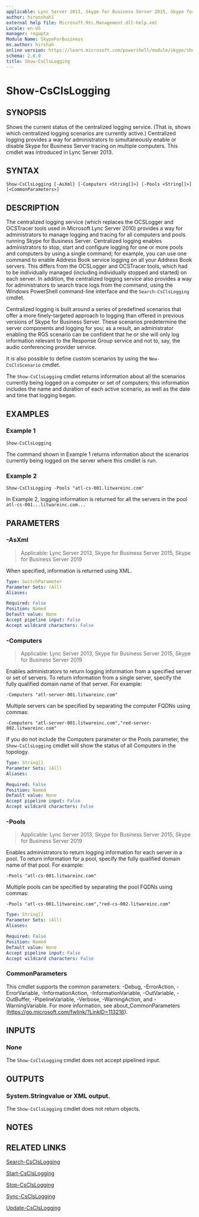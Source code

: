 ```yaml
---
applicable: Lync Server 2013, Skype for Business Server 2015, Skype for Business Server 2019
author: hirenshah1
external help file: Microsoft.Rtc.Management.dll-help.xml
Locale: en-US
manager: rogupta
Module Name: SkypeForBusiness
ms.author: hirshah
online version: https://learn.microsoft.com/powershell/module/skype/show-csclslogging
schema: 2.0.0
title: Show-CsClsLogging
---
```


# Show-CsClsLogging

## SYNOPSIS
Shows the current status of the centralized logging service.
(That is, shows which centralized logging scenarios are currently active.) Centralized logging provides a way for administrators to simultaneously enable or disable Skype for Business Server tracing on multiple computers.
This cmdlet was introduced in Lync Server 2013.


## SYNTAX

```
Show-CsClsLogging [-AsXml] [-Computers <String[]>] [-Pools <String[]>] [<CommonParameters>]
```

## DESCRIPTION
The centralized logging service (which replaces the OCSLogger and OCSTracer tools used in Microsoft Lync Server 2010) provides a way for administrators to manage logging and tracing for all computers and pools running Skype for Business Server.
Centralized logging enables administrators to stop, start and configure logging for one or more pools and computers by using a single command; for example, you can use one command to enable Address Book service logging on all your Address Book servers.
This differs from the OCSLogger and OCSTracer tools, which had to be individually managed (including individually stopped and started) on each server.
In addition, the centralized logging service also provides a way for administrators to search trace logs from the command, using the Windows PowerShell command-line interface and the `Search-CsClsLogging` cmdlet.

Centralized logging is built around a series of predefined scenarios that offer a more finely-targeted approach to logging than offered in previous versions of Skype for Business Server.
These scenarios predetermine the server components and logging for you; as a result, an administrator enabling the RGS scenario can be confident that he or she will only log information relevant to the Response Group service and not to, say, the audio conferencing provider service.

It is also possible to define custom scenarios by using the `New-CsClsScenario` cmdlet.

The `Show-CsClsLogging` cmdlet returns information about all the scenarios currently being logged on a computer or set of computers; this information includes the name and duration of each active scenario, as well as the date and time that logging began.


## EXAMPLES

### Example 1
```
Show-CsClsLogging
```

The command shown in Example 1 returns information about the scenarios currently being logged on the server where this cmdlet is run.


### Example 2
```
Show-CsClsLogging -Pools "atl-cs-001.litwareinc.com"
```

In Example 2, logging information is returned for all the servers in the pool `atl-cs-001...litwareinc.com...`


## PARAMETERS

### -AsXml

> Applicable: Lync Server 2013, Skype for Business Server 2015, Skype for Business Server 2019

When specified, information is returned using XML.

```yaml
Type: SwitchParameter
Parameter Sets: (All)
Aliases:

Required: False
Position: Named
Default value: None
Accept pipeline input: False
Accept wildcard characters: False
```

### -Computers

> Applicable: Lync Server 2013, Skype for Business Server 2015, Skype for Business Server 2019

Enables administrators to return logging information from a specified server or set of servers.
To return information from a single server, specify the fully qualified domain name of that server.
For example:

`-Computers "atl-server-001.litwareinc.com"`

Multiple servers can be specified by separating the computer FQDNs using commas:

`-Computers "atl-server-001.litwareinc.com","red-server-002.litwareinc.com"`

If you do not include the Computers parameter or the Pools parameter, the `Show-CsClsLogging` cmdlet will show the status of all Computers in the topology.


```yaml
Type: String[]
Parameter Sets: (All)
Aliases:

Required: False
Position: Named
Default value: None
Accept pipeline input: False
Accept wildcard characters: False
```

### -Pools

> Applicable: Lync Server 2013, Skype for Business Server 2015, Skype for Business Server 2019

Enables administrators to return logging information for each server in a pool.
To return information for a pool, specify the fully qualified domain name of that pool.
For example:

`-Pools "atl-cs-001.litwareinc.com"`

Multiple pools can be specified by separating the pool FQDNs using commas:

`-Pools "atl-cs-001.litwareinc.com","red-cs-002.litwareinc.com"`

```yaml
Type: String[]
Parameter Sets: (All)
Aliases:

Required: False
Position: Named
Default value: None
Accept pipeline input: False
Accept wildcard characters: False
```

### CommonParameters
This cmdlet supports the common parameters: -Debug, -ErrorAction, -ErrorVariable, -InformationAction, -InformationVariable, -OutVariable, -OutBuffer, -PipelineVariable, -Verbose, -WarningAction, and -WarningVariable. For more information, see about_CommonParameters (https://go.microsoft.com/fwlink/?LinkID=113216).

## INPUTS

### None
The `Show-CsClsLogging` cmdlet does not accept pipelined input.

## OUTPUTS

### System.Stringvalue or XML output.
The `Show-CsClsLogging` cmdlet does not return objects.

## NOTES

## RELATED LINKS

[Search-CsClsLogging](Search-CsClsLogging.md)

[Start-CsClsLogging](Start-CsClsLogging.md)

[Stop-CsClsLogging](Stop-CsClsLogging.md)

[Sync-CsClsLogging](Sync-CsClsLogging.md)

[Update-CsClsLogging](Update-CsClsLogging.md)
